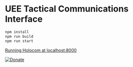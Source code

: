 # UEE Tactical Communications Interface

```sh
npm install
npm run build
npm run start
```

[Running Holocom at localhost:8000](http://localhost:8000)

[![Donate](https://raw.githubusercontent.com/ibek/u-tec/master/src/assets/images/donate.png)](https://donorbox.org/uee-tactical-communications-interface)
